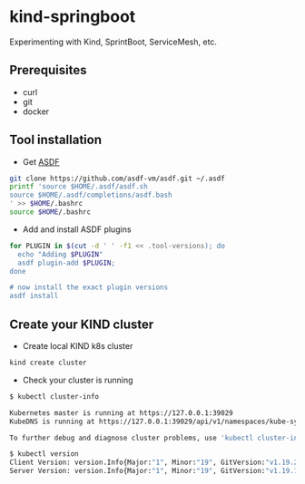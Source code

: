 # kind-springboot
Experimenting with Kind, SprintBoot, ServiceMesh, etc.

## Prerequisites
* curl
* git
* docker

## Tool installation

* Get [ASDF](https://github.com/asdf-vm/asdf)
```bash
git clone https://github.com/asdf-vm/asdf.git ~/.asdf
printf 'source $HOME/.asdf/asdf.sh
source $HOME/.asdf/completions/asdf.bash
' >> $HOME/.bashrc
source $HOME/.bashrc
```

* Add and install ASDF plugins
```bash
for PLUGIN in $(cut -d ' ' -f1 << .tool-versions); do
  echo "Adding $PLUGIN"
  asdf plugin-add $PLUGIN;
done

# now install the exact plugin versions
asdf install
```

## Create your KIND cluster
* Create local KIND k8s cluster
```bash
kind create cluster
```

* Check your cluster is running
```bash
$ kubectl cluster-info

Kubernetes master is running at https://127.0.0.1:39029
KubeDNS is running at https://127.0.0.1:39029/api/v1/namespaces/kube-system/services/kube-dns:dns/proxy

To further debug and diagnose cluster problems, use 'kubectl cluster-info dump'.
```
```bash
$ kubectl version
Client Version: version.Info{Major:"1", Minor:"19", GitVersion:"v1.19.2", GitCommit:"f5743093fd1c663cb0cbc89748f730662345d44d", GitTreeState:"clean", BuildDate:"2020-09-16T13:41:02Z", GoVersion:"go1.15", Compiler:"gc", Platform:"linux/amd64"}
Server Version: version.Info{Major:"1", Minor:"19", GitVersion:"v1.19.1", GitCommit:"206bcadf021e76c27513500ca24182692aabd17e", GitTreeState:"clean", BuildDate:"2020-09-14T07:30:52Z", GoVersion:"go1.15", Compiler:"gc", Platform:"linux/amd64"}
```
